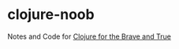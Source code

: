 # clojure-noob

Notes and Code for [Clojure for the Brave and True](https://www.braveclojure.com/getting-started/#First_Things_First__What_Is_Clojure_)